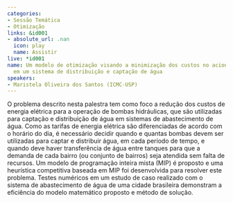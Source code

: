 ```yaml
---
categories:
- Sessão Temática
- Otimização
links: &id001
- absolute_url: .nan
  icon: play
  name: Assistir
live: *id001
name: Um modelo de otimização visando a minimização dos custos no acionamento de bombas
  em um sistema de distribuição e captação de água
speakers:
- Maristela Oliveira dos Santos (ICMC-USP)
---
```


O problema descrito nesta palestra tem como foco a redução dos custos de energia elétrica para a operação de bombas hidráulicas, que são utilizadas para captação e distribuição de água em sistemas de abastecimento de água. Como as tarifas de energia elétrica são diferenciadas de acordo com o horário do dia, é necessário decidir quando e quantas bombas devem ser utilizadas para captar e distribuir água, em cada período de tempo, e quando deve haver transferência de água entre tanques para que a demanda de cada bairro (ou conjunto de bairros) seja atendida sem falta de recursos. Um modelo de programação inteira mista (MIP) é proposto e uma heurística competitiva baseada em MIP foi desenvolvida para resolver este problema. Testes numéricos em um estudo de caso realizado com o sistema de abastecimento de água de uma cidade brasileira demonstram a eficiência do modelo matemático proposto e método de solução.